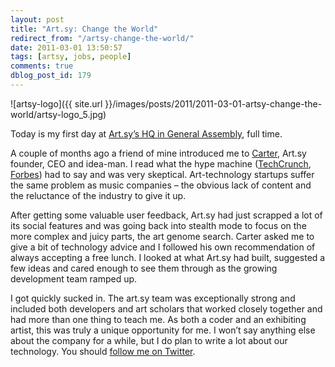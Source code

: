 ```yaml
---
layout: post
title: "Art.sy: Change the World"
redirect_from: "/artsy-change-the-world/"
date: 2011-03-01 13:50:57
tags: [artsy, jobs, people]
comments: true
dblog_post_id: 179
---
```

![artsy-logo]({{ site.url }}/images/posts/2011/2011-03-01-artsy-change-the-world/artsy-logo_5.jpg)

Today is my first day at [Art.sy’s HQ in General Assembly](https://www.generalassemb.ly), full time.

A couple of months ago a friend of mine introduced me to [Carter](https://twitter.com/carterac), Art.sy founder, CEO and idea-man. I read what the hype machine ([TechCrunch](https://techcrunch.com/2010/11/24/art-sy-1-25-million-schmidt-murdoch-dorsey/), [Forbes](https://blogs.forbes.com/raquellaneri/2010/11/11/names-you-need-to-know-in-2011-art-sy/?boxes=financechannelforbes)) had to say and was very skeptical. Art-technology startups suffer the same problem as music companies – the obvious lack of content and the reluctance of the industry to give it up.

After getting some valuable user feedback, Art.sy had just scrapped a lot of its social features and was going back into stealth mode to focus on the more complex and juicy parts, the art genome search. Carter asked me to give a bit of technology advice and I followed his own recommendation of always accepting a free lunch. I looked at what Art.sy had built, suggested a few ideas and cared enough to see them through as the growing development team ramped up.

I got quickly sucked in. The art.sy team was exceptionally strong and included both developers and art scholars that worked closely together and had more than one thing to teach me. As both a coder and an exhibiting artist, this was truly a unique opportunity for me. I won’t say anything else about the company for a while, but I do plan to write a lot about our technology. You should [follow me on Twitter](https://twitter.com/dblockdotorg).
